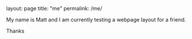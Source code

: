 layout: page
title: "me"
permalink: /me/

My name is Matt and I am currently testing a webpage layout for a friend.

Thanks
